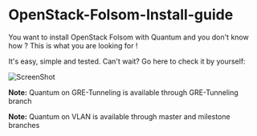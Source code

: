 OpenStack-Folsom-Install-guide
==============================

You want to install OpenStack Folsom with Quantum and you don't know how ?
This is what you are looking for !

It's easy, simple and tested. Can't wait? Go here to check it by yourself: 

![ScreenShot](http://i.imgur.com/hyeAT.jpg)


**Note:** Quantum on GRE-Tunneling is available through GRE-Tunneling branch

**Note:** Quantum on VLAN is available through master and milestone branches

